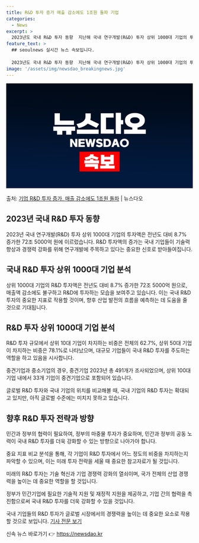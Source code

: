 ```yaml
---
title: R&D 투자 증가 매출 감소에도 1조원 돌파 기업
categories:
  - News
excerpt: >
  2023년도 국내 R&D 투자 동향  지난해 국내 연구개발(R&D) 투자 상위 1000대 기업의 투자액은 전…
feature_text: >
  ## seoulnews 실시간 뉴스 속보입니다.

  2023년도 국내 R&D 투자 동향  지난해 국내 연구개발(R&D) 투자 상위 1000대 기업의 투자액은 전…
image: '/assets/img/newsdao_breakingnews.jpg'
---
```


![뉴스다오 속보](/assets/img/newsdao_breakingnews.jpg)

<p>출처: <a href="https://newsdao.kr/4373" rel="dofollow">기업 R&D 투자 증가, 매출 감소에도 1조원 돌파</a> | 뉴스다오</p>

<h2 data-ke-size="size26">2023년 국내 R&D 투자 동향</h2>
2023년 국내 연구개발(R&D) 투자 상위 1000대 기업의 투자액은 전년도 대비 8.7% 증가한 72조 5000억 원에 이르렀습니다. R&D 투자액의 증가는 국내 기업들이 기술력 향상과 경쟁력 강화를 위해 연구개발에 주목하고 있다는 중요한 신호로 받아들여집니다.

<h2 data-ke-size="size26">국내 R&D 투자 상위 1000대 기업 분석</h2>
상위 1000대 기업의 R&D 투자액은 전년도 대비 8.7% 증가한 72조 5000억 원으로, 매출액 감소에도 불구하고 R&D에 투자하는 모습을 보여주고 있습니다. 이는 국내 R&D 투자의 중요한 지표로 작용할 것이며, 향후 산업 발전의 흐름을 예측하는 데 도움을 줄 것으로 기대됩니다.

<h2 data-ke-size="size26">R&D 투자 상위 1000대 기업 분석</h2>
R&D 투자 규모에서 상위 10대 기업이 차지하는 비중은 전체의 62.7%, 상위 50대 기업이 차지하는 비중은 78.1%로 나타났으며, 대규모 기업들이 국내 R&D 투자를 주도하는 역할을 하고 있음을 시사합니다.

중견기업과 중소기업의 경우, 중견기업 2023년 총 491개가 조사되었으며, 상위 100대 기업 내에서 33개 기업이 중견기업으로 포함되어 있습니다.

글로벌 R&D 투자와 국내 기업의 위치를 비교해볼 때, 국내 기업의 R&D 투자는 확대되고 있지만, 아직 글로벌 수준에는 미치지 못하고 있습니다.

<h2 data-ke-size="size26">향후 R&D 투자 전략과 방향</h2>
민간과 정부의 협력이 필요하여, 정부의 마중물 투자가 중요하며, 민간과 정부의 공동 노력이 국내 R&D 투자를 더욱 강화할 수 있는 방향으로 나아가야 합니다.

중요 지표 비교 분석을 통해, 각 기업이 R&D 투자에서 어느 정도의 비중을 차지하는지 파악할 수 있으며, 이는 미래 투자 전략을 세울 때 중요한 참고자료가 될 것입니다.

미래의 R&D 투자는 기술 혁신과 기업 경쟁력 강화의 열쇠이며, 국가 전체의 산업 경쟁력을 높이는 데 중요한 역할을 할 것입니다.

정부가 민간기업에 필요한 기술적 지원 및 재정적 지원을 제공하고, 기업 간의 협력을 촉진함으로써 국내 R&D 투자를 더욱 강화할 수 있을 것입니다. 

국내 기업들의 R&D 투자가 글로벌 시장에서의 경쟁력을 높이는 데 중요한 요소로 작용할 것으로 보입니다.  <a href="https://newsdao.kr/4373">기사 전문 보기</a> 

신속 뉴스 바로가기 👉 <a href="https://newsdao.kr" rel="dofollow">https://newsdao.kr</a>


